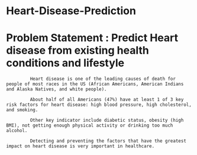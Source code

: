 # Heart-Disease-Prediction
# Problem Statement : Predict Heart disease from existing health conditions and lifestyle
             Heart disease is one of the leading causes of death for people of most races in the US (African Americans, American Indians and Alaska Natives, and white people). 

             About half of all Americans (47%) have at least 1 of 3 key risk factors for heart disease: high blood pressure, high cholesterol, and smoking. 

             Other key indicator include diabetic status, obesity (high BMI), not getting enough physical activity or drinking too much alcohol. 

             Detecting and preventing the factors that have the greatest impact on heart disease is very important in healthcare.

